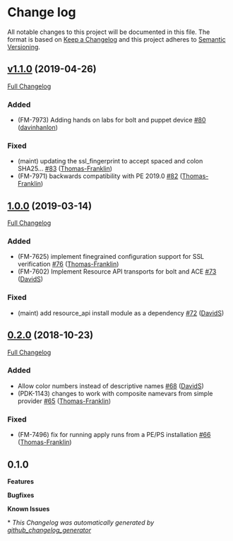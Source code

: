 # Change log

All notable changes to this project will be documented in this file. The format is based on [Keep a Changelog](http://keepachangelog.com/en/1.0.0/) and this project adheres to [Semantic Versioning](http://semver.org).

## [v1.1.0](https://github.com/puppetlabs/puppetlabs-panos/tree/v1.1.0) (2019-04-26)

[Full Changelog](https://github.com/puppetlabs/puppetlabs-panos/compare/1.0.0...v1.1.0)

### Added

- \(FM-7973\) Adding hands on labs for bolt and puppet device [\#80](https://github.com/puppetlabs/puppetlabs-panos/pull/80) ([davinhanlon](https://github.com/davinhanlon))

### Fixed

- \(maint\) updating the ssl\_fingerprint to accept spaced and colon SHA25… [\#83](https://github.com/puppetlabs/puppetlabs-panos/pull/83) ([Thomas-Franklin](https://github.com/Thomas-Franklin))
- \(FM-7971\) backwards compatibility with PE 2019.0 [\#82](https://github.com/puppetlabs/puppetlabs-panos/pull/82) ([Thomas-Franklin](https://github.com/Thomas-Franklin))

## [1.0.0](https://github.com/puppetlabs/puppetlabs-panos/tree/1.0.0) (2019-03-14)

[Full Changelog](https://github.com/puppetlabs/puppetlabs-panos/compare/0.2.0...1.0.0)

### Added

- \(FM-7625\) implement finegrained configuration support for SSL verification [\#76](https://github.com/puppetlabs/puppetlabs-panos/pull/76) ([Thomas-Franklin](https://github.com/Thomas-Franklin))
- \(FM-7602\) Implement Resource API transports for bolt and ACE [\#73](https://github.com/puppetlabs/puppetlabs-panos/pull/73) ([DavidS](https://github.com/DavidS))

### Fixed

- \(maint\) add resource\_api install module as a dependency [\#72](https://github.com/puppetlabs/puppetlabs-panos/pull/72) ([DavidS](https://github.com/DavidS))

## [0.2.0](https://github.com/puppetlabs/puppetlabs-panos/tree/0.2.0) (2018-10-23)

[Full Changelog](https://github.com/puppetlabs/puppetlabs-panos/compare/0.1.0...0.2.0)

### Added

- Allow color numbers instead of descriptive names [\#68](https://github.com/puppetlabs/puppetlabs-panos/pull/68) ([DavidS](https://github.com/DavidS))
- \(PDK-1143\) changes to work with composite namevars from simple provider [\#65](https://github.com/puppetlabs/puppetlabs-panos/pull/65) ([Thomas-Franklin](https://github.com/Thomas-Franklin))

### Fixed

- \(FM-7496\) fix for running apply runs from a PE/PS installation [\#66](https://github.com/puppetlabs/puppetlabs-panos/pull/66) ([Thomas-Franklin](https://github.com/Thomas-Franklin))

## 0.1.0

**Features**

**Bugfixes**

**Known Issues**


\* *This Changelog was automatically generated by [github_changelog_generator](https://github.com/skywinder/Github-Changelog-Generator)*
